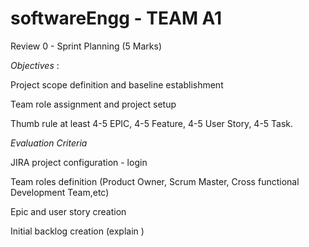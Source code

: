 # softwareEngg - TEAM A1

Review 0 - Sprint Planning (5 Marks) 

*Objectives* : 

Project scope definition and baseline establishment 

Team role assignment and project setup 

Thumb rule at least 4-5 EPIC, 4-5 Feature, 4-5 User Story, 4-5 Task. 

*Evaluation Criteria* 

JIRA project configuration - login

Team roles definition (Product Owner, Scrum Master, Cross functional Development Team,etc) 

Epic and user story creation 

Initial backlog creation (explain )
